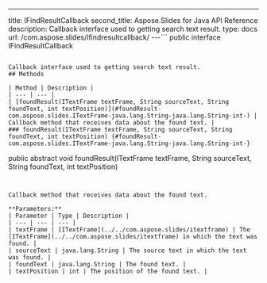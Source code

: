 ---
title: IFindResultCallback
second_title: Aspose.Slides for Java API Reference
description: Callback interface used to getting search text result.
type: docs
url: /com.aspose.slides/ifindresultcallback/
---```
public interface IFindResultCallback
```

Callback interface used to getting search text result.
## Methods

| Method | Description |
| --- | --- |
| [foundResult(ITextFrame textFrame, String sourceText, String foundText, int textPosition)](#foundResult-com.aspose.slides.ITextFrame-java.lang.String-java.lang.String-int-) | Callback method that receives data about the found text. |
### foundResult(ITextFrame textFrame, String sourceText, String foundText, int textPosition) {#foundResult-com.aspose.slides.ITextFrame-java.lang.String-java.lang.String-int-}
```
public abstract void foundResult(ITextFrame textFrame, String sourceText, String foundText, int textPosition)
```


Callback method that receives data about the found text.

**Parameters:**
| Parameter | Type | Description |
| --- | --- | --- |
| textFrame | [ITextFrame](../../com.aspose.slides/itextframe) | The [ITextFrame](../../com.aspose.slides/itextframe) in which the text was found. |
| sourceText | java.lang.String | The source text in which the text was found. |
| foundText | java.lang.String | The found text. |
| textPosition | int | The position of the found text. |

